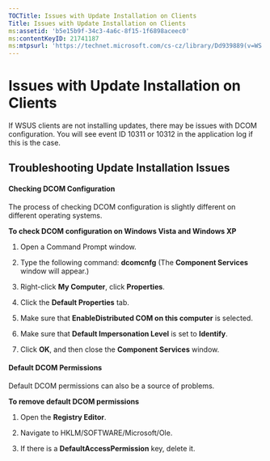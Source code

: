 ```yaml
---
TOCTitle: Issues with Update Installation on Clients
Title: Issues with Update Installation on Clients
ms:assetid: 'b5e15b9f-34c3-4a6c-8f15-1f6898aceec0'
ms:contentKeyID: 21741187
ms:mtpsurl: 'https://technet.microsoft.com/cs-cz/library/Dd939889(v=WS.10)'
---
```


Issues with Update Installation on Clients
==========================================

If WSUS clients are not installing updates, there may be issues with DCOM configuration. You will see event ID 10311 or 10312 in the application log if this is the case.

Troubleshooting Update Installation Issues
------------------------------------------

#### Checking DCOM Configuration

The process of checking DCOM configuration is slightly different on different operating systems.

**To check DCOM configuration on Windows Vista and Windows XP**
1.  Open a Command Prompt window.

2.  Type the following command: **dcomcnfg**
    (The **Component Services** window will appear.)

3.  Right-click **My Computer**, click **Properties**.

4.  Click the **Default Properties** tab.

5.  Make sure that **EnableDistributed COM on this computer** is selected.

6.  Make sure that **Default Impersonation Level** is set to **Identify**.

7.  Click **OK**, and then close the **Component Services** window.

#### Default DCOM Permissions

Default DCOM permissions can also be a source of problems.

**To remove default DCOM permissions**
1.  Open the **Registry Editor**.

2.  Navigate to HKLM/SOFTWARE/Microsoft/Ole.

3.  If there is a **DefaultAccessPermission** key, delete it.

